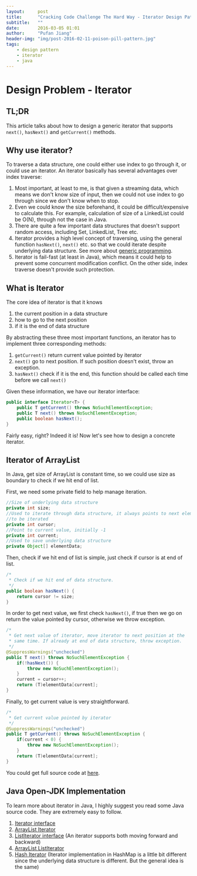 ```yaml
---
layout:     post
title:      "Cracking Code Challenge The Hard Way - Iterator Design Pattern"
subtitle:   ""
date:       2016-03-05 01:01
author:     "Pufan Jiang"
header-img: "img/post-2016-02-11-poison-pill-pattern.jpg"
tags:
    - design pattern
    - iterator
    - java
---
```


# Design Problem - Iterator

## TL;DR

This article talks about how to design a generic iterator that supports ```next()```, ```hasNext()``` and ```getCurrent()``` methods.

## Why use iterator?

To traverse a data structure, one could either use index to go through it, or could use an iterator. An iterator basically has several advantages over index traverse:

1. Most important, at least to me, is that given a streaming data, which means we don't know size of input, then we could not use index to go through since we don't know when to stop.
2. Even we could know the size beforehand, it could be difficult/expensive to calculate this. For example, calculation of size of a LinkedList could be O(N), through not the case in Java.
2. There are quite a few important data structures that doesn't support random access, including Set, LinkedList, Tree etc.
3. Iterator provides a high level concept of traversing, using the general function ```hasNext()```, ```next()``` etc. so that we could iterate despite underlying data structure. See more about [generic programming](https://en.wikipedia.org/wiki/Generic_programming).
4.  Iterator is fail-fast (at least in Java), which means it could help to prevent some concurrent modification conflict. On the other side, index traverse doesn't provide such protection.

## What is Iterator

The core idea of iterator is that it knows

1. the current position in a data structure
2. how to go to the next position
3. if it is the end of data structure

By abstracting these three most important functions, an iterator has to implement three corresponding methods:

1. ```getCurrent()``` return current value pointed by iterator
2. ```next()``` go to next position. If such position doesn't exist, throw an exception.
3. ```hasNext()``` check if it is the end, this function should be called each time before we call ```next()```

Given these information, we have our iterator interface:

```java
public interface Iterator<T> {
	public T getCurrent() throws NoSuchElementException;
	public T next() throws NoSuchElementException;
	public boolean hasNext();
}
```

Fairly easy, right? Indeed it is! Now let's see how to design a concrete iterator.

## Iterator of ArrayList

In Java, get size of ArrayList is constant time, so we could use size as boundary to check if we hit end of list.

First, we need some private field to help manage iteration.

```java
//Size of underlying data structure
private int size;
//Used to iterate through data structure, it always points to next element
//to be iterated
private int cursor;
//Point to current value, initially -1
private int current;
//Used to save underlying data structure
private Object[] elementData;
```

Then, check if we hit end of list is simple, just check if cursor is at end of list.

```java
/*
 * Check if we hit end of data structure.
 */
public boolean hasNext() {
    return cursor != size;
}
```

In order to get next value, we first check ```hasNext()```, if true then we go on return the value pointed by cursor, otherwise we throw exception.

``` java
/*
 * Get next value of iterator, move iterator to next position at the
 * same time. If already at end of data structure, throw exception.
 */
@SuppressWarnings("unchecked")
public T next() throws NoSuchElementException {
    if(!hasNext()) {
        throw new NoSuchElementException();
    }
    current = cursor++;
    return (T)elementData[current];
}
```

Finally, to get current value is very straightforward.

```java
/*
 * Get current value pointed by iterator
 */
@SuppressWarnings("unchecked")
public T getCurrent() throws NoSuchElementException {
    if(current < 0) {
        throw new NoSuchElementException();
    }
    return (T)elementData[current];
}
```

You could get full source code at [here](https://github.com/otnt/CodeChallenge/tree/master/DesignPattern/iterator/src/iterator).

## Java Open-JDK Implementation

To learn more about iterator in Java, I highly suggest you read some Java source code. They are extremely easy to follow.

1. [Iterator interface](http://grepcode.com/file/repository.grepcode.com/java/root/jdk/openjdk/6-b27/java/util/Iterator.java)
2. [ArrayList Iterator](http://grepcode.com/file/repository.grepcode.com/java/root/jdk/openjdk/8u40-b25/java/util/ArrayList.java#ArrayList.Itr)
3. [ListIterator interface](http://grepcode.com/file/repository.grepcode.com/java/root/jdk/openjdk/6-b14/java/util/ListIterator.java#ListIterator) (An iterator supports both moving forward and backward)
4. [ArrayList ListIterator](http://grepcode.com/file/repository.grepcode.com/java/root/jdk/openjdk/8u40-b25/java/util/ArrayList.java#ArrayList.ListItr)
5. [Hash Iterator](http://grepcode.com/file/repository.grepcode.com/java/root/jdk/openjdk/8u40-b25/java/util/HashMap.java#HashMap.HashIterator) (Iterator implementation in HashMap is a little bit different since the underlying data structure is different. But the general idea is the same)


